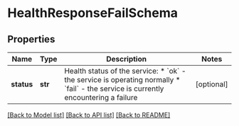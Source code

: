 # HealthResponseFailSchema

## Properties
Name | Type | Description | Notes
------------ | ------------- | ------------- | -------------
**status** | **str** | Health status of the service:  * &#x60;ok&#x60; - the service is operating normally * &#x60;fail&#x60; - the service is currently encountering a failure  | [optional] 

[[Back to Model list]](../README.md#documentation-for-models) [[Back to API list]](../README.md#documentation-for-api-endpoints) [[Back to README]](../README.md)


